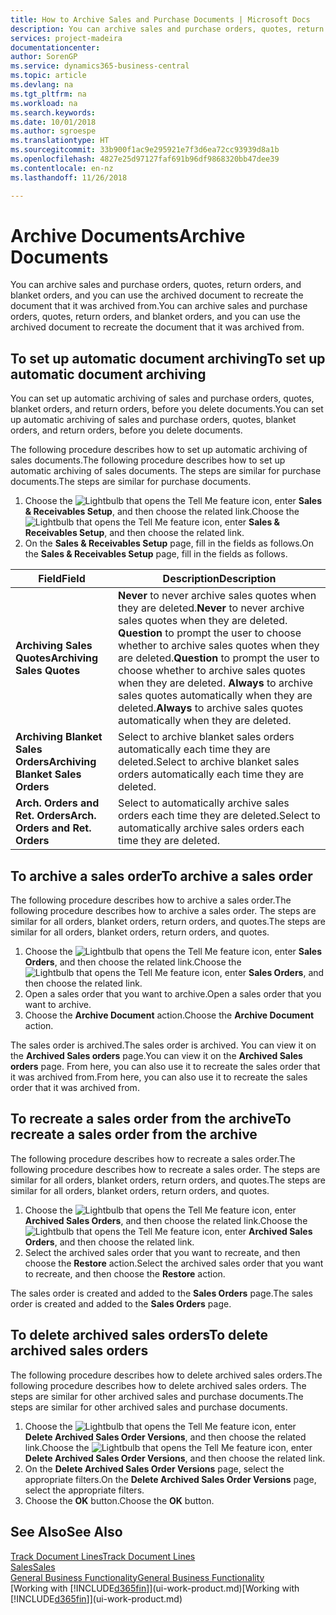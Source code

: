 ```yaml
---
title: How to Archive Sales and Purchase Documents | Microsoft Docs
description: You can archive sales and purchase orders, quotes, return orders, and blanket orders, and you can use the archived document to recreate the document that it was archived from.
services: project-madeira
documentationcenter: 
author: SorenGP
ms.service: dynamics365-business-central
ms.topic: article
ms.devlang: na
ms.tgt_pltfrm: na
ms.workload: na
ms.search.keywords: 
ms.date: 10/01/2018
ms.author: sgroespe
ms.translationtype: HT
ms.sourcegitcommit: 33b900f1ac9e295921e7f3d6ea72cc93939d8a1b
ms.openlocfilehash: 4827e25d97127faf691b96df9868320bb47dee39
ms.contentlocale: en-nz
ms.lasthandoff: 11/26/2018

---
```

# <a name="archive-documents"></a><span data-ttu-id="1334c-103">Archive Documents</span><span class="sxs-lookup"><span data-stu-id="1334c-103">Archive Documents</span></span>
<span data-ttu-id="1334c-104">You can archive sales and purchase orders, quotes, return orders, and blanket orders, and you can use the archived document to recreate the document that it was archived from.</span><span class="sxs-lookup"><span data-stu-id="1334c-104">You can archive sales and purchase orders, quotes, return orders, and blanket orders, and you can use the archived document to recreate the document that it was archived from.</span></span>

## <a name="to-set-up-automatic-document-archiving"></a><span data-ttu-id="1334c-105">To set up automatic document archiving</span><span class="sxs-lookup"><span data-stu-id="1334c-105">To set up automatic document archiving</span></span>  
<span data-ttu-id="1334c-106">You can set up automatic archiving of sales and purchase orders, quotes, blanket orders, and return orders, before you delete documents.</span><span class="sxs-lookup"><span data-stu-id="1334c-106">You can set up automatic archiving of sales and purchase orders, quotes, blanket orders, and return orders, before you delete documents.</span></span>

<span data-ttu-id="1334c-107">The following procedure describes how to set up automatic archiving of sales documents.</span><span class="sxs-lookup"><span data-stu-id="1334c-107">The following procedure describes how to set up automatic archiving of sales documents.</span></span> <span data-ttu-id="1334c-108">The steps are similar for purchase documents.</span><span class="sxs-lookup"><span data-stu-id="1334c-108">The steps are similar for purchase documents.</span></span>
1.  <span data-ttu-id="1334c-109">Choose the ![Lightbulb that opens the Tell Me feature](media/ui-search/search_small.png "Tell me what you want to do") icon, enter **Sales & Receivables Setup**, and then choose the related link.</span><span class="sxs-lookup"><span data-stu-id="1334c-109">Choose the ![Lightbulb that opens the Tell Me feature](media/ui-search/search_small.png "Tell me what you want to do") icon, enter **Sales & Receivables Setup**, and then choose the related link.</span></span>
2. <span data-ttu-id="1334c-110">On the **Sales & Receivables Setup** page, fill in the fields as follows.</span><span class="sxs-lookup"><span data-stu-id="1334c-110">On the **Sales & Receivables Setup** page, fill in the fields as follows.</span></span>

|<span data-ttu-id="1334c-111">Field</span><span class="sxs-lookup"><span data-stu-id="1334c-111">Field</span></span>|<span data-ttu-id="1334c-112">Description</span><span class="sxs-lookup"><span data-stu-id="1334c-112">Description</span></span>|
|-----|-----------|
|<span data-ttu-id="1334c-113">**Archiving Sales Quotes**</span><span class="sxs-lookup"><span data-stu-id="1334c-113">**Archiving Sales Quotes**</span></span>|<span data-ttu-id="1334c-114">**Never** to never archive sales quotes when they are deleted.</span><span class="sxs-lookup"><span data-stu-id="1334c-114">**Never** to never archive sales quotes when they are deleted.</span></span> <span data-ttu-id="1334c-115">**Question** to prompt the user to choose whether to archive sales quotes when they are deleted.</span><span class="sxs-lookup"><span data-stu-id="1334c-115">**Question** to prompt the user to choose whether to archive sales quotes when they are deleted.</span></span> <span data-ttu-id="1334c-116">**Always** to archive sales quotes automatically when they are deleted.</span><span class="sxs-lookup"><span data-stu-id="1334c-116">**Always** to archive sales quotes automatically when they are deleted.</span></span>|
|<span data-ttu-id="1334c-117">**Archiving Blanket Sales Orders**</span><span class="sxs-lookup"><span data-stu-id="1334c-117">**Archiving Blanket Sales Orders**</span></span>|<span data-ttu-id="1334c-118">Select to archive blanket sales orders automatically each time they are deleted.</span><span class="sxs-lookup"><span data-stu-id="1334c-118">Select to archive blanket sales orders automatically each time they are deleted.</span></span>|
|<span data-ttu-id="1334c-119">**Arch. Orders and Ret. Orders**</span><span class="sxs-lookup"><span data-stu-id="1334c-119">**Arch. Orders and Ret. Orders**</span></span>|<span data-ttu-id="1334c-120">Select to automatically archive sales orders each time they are deleted.</span><span class="sxs-lookup"><span data-stu-id="1334c-120">Select to automatically archive sales orders each time they are deleted.</span></span>|

## <a name="to-archive-a-sales-order"></a><span data-ttu-id="1334c-121">To archive a sales order</span><span class="sxs-lookup"><span data-stu-id="1334c-121">To archive a sales order</span></span>
<span data-ttu-id="1334c-122">The following procedure describes how to archive a sales order.</span><span class="sxs-lookup"><span data-stu-id="1334c-122">The following procedure describes how to archive a sales order.</span></span> <span data-ttu-id="1334c-123">The steps are similar for all orders, blanket orders, return orders, and quotes.</span><span class="sxs-lookup"><span data-stu-id="1334c-123">The steps are similar for all orders, blanket orders, return orders, and quotes.</span></span>

1.  <span data-ttu-id="1334c-124">Choose the ![Lightbulb that opens the Tell Me feature](media/ui-search/search_small.png "Tell me what you want to do") icon, enter **Sales Orders**, and then choose the related link.</span><span class="sxs-lookup"><span data-stu-id="1334c-124">Choose the ![Lightbulb that opens the Tell Me feature](media/ui-search/search_small.png "Tell me what you want to do") icon, enter **Sales Orders**, and then choose the related link.</span></span>  
2.  <span data-ttu-id="1334c-125">Open a sales order that you want to archive.</span><span class="sxs-lookup"><span data-stu-id="1334c-125">Open a sales order that you want to archive.</span></span>  
3.  <span data-ttu-id="1334c-126">Choose the **Archive Document** action.</span><span class="sxs-lookup"><span data-stu-id="1334c-126">Choose the **Archive Document** action.</span></span>

<span data-ttu-id="1334c-127">The sales order is archived.</span><span class="sxs-lookup"><span data-stu-id="1334c-127">The sales order is archived.</span></span> <span data-ttu-id="1334c-128">You can view it on the **Archived Sales orders** page.</span><span class="sxs-lookup"><span data-stu-id="1334c-128">You can view it on the **Archived Sales orders** page.</span></span> <span data-ttu-id="1334c-129">From here, you can also use it to recreate the sales order that it was archived from.</span><span class="sxs-lookup"><span data-stu-id="1334c-129">From here, you can also use it to recreate the sales order that it was archived from.</span></span>

## <a name="to-recreate-a-sales-order-from-the-archive"></a><span data-ttu-id="1334c-130">To recreate a sales order from the archive</span><span class="sxs-lookup"><span data-stu-id="1334c-130">To recreate a sales order from the archive</span></span>
<span data-ttu-id="1334c-131">The following procedure describes how to recreate a sales order.</span><span class="sxs-lookup"><span data-stu-id="1334c-131">The following procedure describes how to recreate a sales order.</span></span> <span data-ttu-id="1334c-132">The steps are similar for all orders, blanket orders, return orders, and quotes.</span><span class="sxs-lookup"><span data-stu-id="1334c-132">The steps are similar for all orders, blanket orders, return orders, and quotes.</span></span>

1.  <span data-ttu-id="1334c-133">Choose the ![Lightbulb that opens the Tell Me feature](media/ui-search/search_small.png "Tell me what you want to do") icon, enter **Archived Sales Orders**, and then choose the related link.</span><span class="sxs-lookup"><span data-stu-id="1334c-133">Choose the ![Lightbulb that opens the Tell Me feature](media/ui-search/search_small.png "Tell me what you want to do") icon, enter **Archived Sales Orders**, and then choose the related link.</span></span>
2.  <span data-ttu-id="1334c-134">Select the archived sales order that you want to recreate, and then choose the **Restore** action.</span><span class="sxs-lookup"><span data-stu-id="1334c-134">Select the archived sales order that you want to recreate, and then choose the **Restore** action.</span></span>  

<span data-ttu-id="1334c-135">The sales order is created and added to the **Sales Orders** page.</span><span class="sxs-lookup"><span data-stu-id="1334c-135">The sales order is created and added to the **Sales Orders** page.</span></span>

## <a name="to-delete-archived-sales-orders"></a><span data-ttu-id="1334c-136">To delete archived sales orders</span><span class="sxs-lookup"><span data-stu-id="1334c-136">To delete archived sales orders</span></span>
<span data-ttu-id="1334c-137">The following procedure describes how to delete archived sales orders.</span><span class="sxs-lookup"><span data-stu-id="1334c-137">The following procedure describes how to delete archived sales orders.</span></span> <span data-ttu-id="1334c-138">The steps are similar for other archived sales and purchase documents.</span><span class="sxs-lookup"><span data-stu-id="1334c-138">The steps are similar for other archived sales and purchase documents.</span></span>

1.  <span data-ttu-id="1334c-139">Choose the ![Lightbulb that opens the Tell Me feature](media/ui-search/search_small.png "Tell me what you want to do") icon, enter **Delete Archived Sales Order Versions**, and then choose the related link.</span><span class="sxs-lookup"><span data-stu-id="1334c-139">Choose the ![Lightbulb that opens the Tell Me feature](media/ui-search/search_small.png "Tell me what you want to do") icon, enter **Delete Archived Sales Order Versions**, and then choose the related link.</span></span>  
2.  <span data-ttu-id="1334c-140">On the **Delete Archived Sales Order Versions** page, select the appropriate filters.</span><span class="sxs-lookup"><span data-stu-id="1334c-140">On the **Delete Archived Sales Order Versions** page, select the appropriate filters.</span></span>  
3.  <span data-ttu-id="1334c-141">Choose the **OK** button.</span><span class="sxs-lookup"><span data-stu-id="1334c-141">Choose the **OK** button.</span></span>

## <a name="see-also"></a><span data-ttu-id="1334c-142">See Also</span><span class="sxs-lookup"><span data-stu-id="1334c-142">See Also</span></span>
[<span data-ttu-id="1334c-143">Track Document Lines</span><span class="sxs-lookup"><span data-stu-id="1334c-143">Track Document Lines</span></span>](across-how-to-track-document-lines.md)  
[<span data-ttu-id="1334c-144">Sales</span><span class="sxs-lookup"><span data-stu-id="1334c-144">Sales</span></span>](sales-manage-sales.md)  
[<span data-ttu-id="1334c-145">General Business Functionality</span><span class="sxs-lookup"><span data-stu-id="1334c-145">General Business Functionality</span></span>](ui-across-business-areas.md)  
<span data-ttu-id="1334c-146">[Working with [!INCLUDE[d365fin](includes/d365fin_md.md)]](ui-work-product.md)</span><span class="sxs-lookup"><span data-stu-id="1334c-146">[Working with [!INCLUDE[d365fin](includes/d365fin_md.md)]](ui-work-product.md)</span></span>

